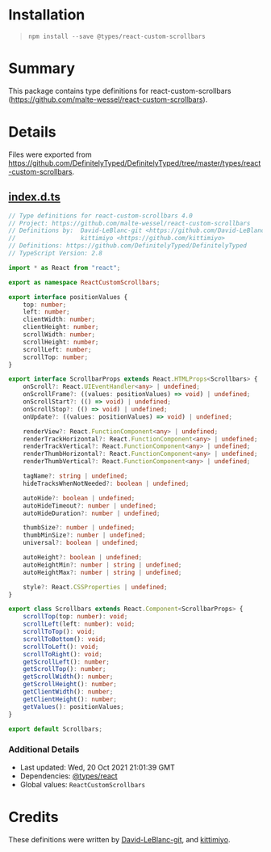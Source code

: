 # Installation
> `npm install --save @types/react-custom-scrollbars`

# Summary
This package contains type definitions for react-custom-scrollbars (https://github.com/malte-wessel/react-custom-scrollbars).

# Details
Files were exported from https://github.com/DefinitelyTyped/DefinitelyTyped/tree/master/types/react-custom-scrollbars.
## [index.d.ts](https://github.com/DefinitelyTyped/DefinitelyTyped/tree/master/types/react-custom-scrollbars/index.d.ts)
````ts
// Type definitions for react-custom-scrollbars 4.0
// Project: https://github.com/malte-wessel/react-custom-scrollbars
// Definitions by:  David-LeBlanc-git <https://github.com/David-LeBlanc-git>
//                  kittimiyo <https://github.com/kittimiyo>
// Definitions: https://github.com/DefinitelyTyped/DefinitelyTyped
// TypeScript Version: 2.8

import * as React from "react";

export as namespace ReactCustomScrollbars;

export interface positionValues {
    top: number;
    left: number;
    clientWidth: number;
    clientHeight: number;
    scrollWidth: number;
    scrollHeight: number;
    scrollLeft: number;
    scrollTop: number;
}

export interface ScrollbarProps extends React.HTMLProps<Scrollbars> {
    onScroll?: React.UIEventHandler<any> | undefined;
    onScrollFrame?: ((values: positionValues) => void) | undefined;
    onScrollStart?: (() => void) | undefined;
    onScrollStop?: (() => void) | undefined;
    onUpdate?: ((values: positionValues) => void) | undefined;

    renderView?: React.FunctionComponent<any> | undefined;
    renderTrackHorizontal?: React.FunctionComponent<any> | undefined;
    renderTrackVertical?: React.FunctionComponent<any> | undefined;
    renderThumbHorizontal?: React.FunctionComponent<any> | undefined;
    renderThumbVertical?: React.FunctionComponent<any> | undefined;

    tagName?: string | undefined;
    hideTracksWhenNotNeeded?: boolean | undefined;

    autoHide?: boolean | undefined;
    autoHideTimeout?: number | undefined;
    autoHideDuration?: number | undefined;

    thumbSize?: number | undefined;
    thumbMinSize?: number | undefined;
    universal?: boolean | undefined;

    autoHeight?: boolean | undefined;
    autoHeightMin?: number | string | undefined;
    autoHeightMax?: number | string | undefined;

    style?: React.CSSProperties | undefined;
}

export class Scrollbars extends React.Component<ScrollbarProps> {
    scrollTop(top: number): void;
    scrollLeft(left: number): void;
    scrollToTop(): void;
    scrollToBottom(): void;
    scrollToLeft(): void;
    scrollToRight(): void;
    getScrollLeft(): number;
    getScrollTop(): number;
    getScrollWidth(): number;
    getScrollHeight(): number;
    getClientWidth(): number;
    getClientHeight(): number;
    getValues(): positionValues;
}

export default Scrollbars;

````

### Additional Details
 * Last updated: Wed, 20 Oct 2021 21:01:39 GMT
 * Dependencies: [@types/react](https://npmjs.com/package/@types/react)
 * Global values: `ReactCustomScrollbars`

# Credits
These definitions were written by [ David-LeBlanc-git](https://github.com/David-LeBlanc-git), and [kittimiyo](https://github.com/kittimiyo).
